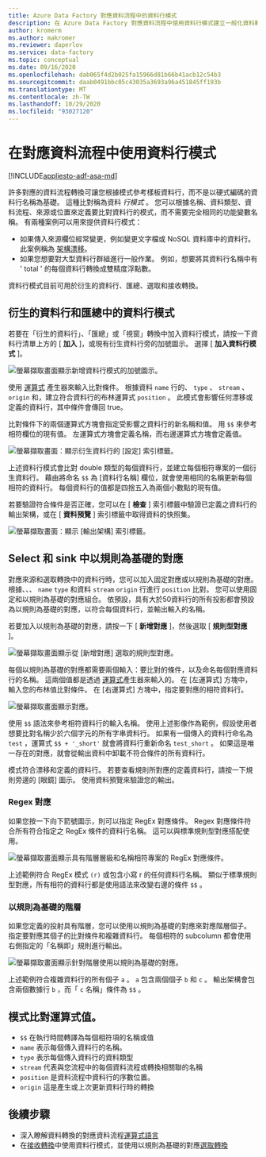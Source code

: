 ```yaml
---
title: Azure Data Factory 對應資料流程中的資料行模式
description: 在 Azure Data Factory 對應資料流程中使用資料行模式建立一般化資料轉換模式
author: kromerm
ms.author: makromer
ms.reviewer: daperlov
ms.service: data-factory
ms.topic: conceptual
ms.date: 09/16/2020
ms.openlocfilehash: dab065f4d2b025fa15966d81b66b41acb12c54b3
ms.sourcegitcommit: daab0491bbc05c43035a3693a96a451845ff193b
ms.translationtype: MT
ms.contentlocale: zh-TW
ms.lasthandoff: 10/29/2020
ms.locfileid: "93027120"
---
```

# <a name="using-column-patterns-in-mapping-data-flow"></a>在對應資料流程中使用資料行模式

[!INCLUDE[appliesto-adf-asa-md](includes/appliesto-adf-asa-md.md)]

許多對應的資料流程轉換可讓您根據模式參考樣板資料行，而不是以硬式編碼的資料行名稱為基礎。 這種比對稱為資料 *行模式* 。 您可以根據名稱、資料類型、資料流程、來源或位置來定義要比對資料行的模式，而不需要完全相同的功能變數名稱。 有兩種案例可以用來提供資料行模式：

* 如果傳入來源欄位經常變更，例如變更文字檔或 NoSQL 資料庫中的資料行。 此案例稱為 [架構漂移](concepts-data-flow-schema-drift.md)。
* 如果您想要對大型資料行群組進行一般作業。 例如，想要將其資料行名稱中有 ' total ' 的每個資料行轉換成雙精度浮點數。

資料行模式目前可用於衍生的資料行、匯總、選取和接收轉換。

## <a name="column-patterns-in-derived-column-and-aggregate"></a>衍生的資料行和匯總中的資料行模式

若要在「衍生的資料行」、「匯總」或「視窗」轉換中加入資料行模式，請按一下資料行清單上方的 [ **加入** ]，或現有衍生資料行旁的加號圖示。 選擇 [ **加入資料行模式** ]。

![螢幕擷取畫面顯示新增資料行模式的加號圖示。](media/data-flow/add-column-pattern.png "資料行模式")

使用 [運算式](concepts-data-flow-expression-builder.md) 產生器來輸入比對條件。 根據資料 `name` 行的、 `type` 、 `stream` 、 `origin` 和，建立符合資料行的布林運算式 `position` 。 此模式會影響任何漂移或定義的資料行，其中條件會傳回 true。

比對條件下的兩個運算式方塊會指定受影響之資料行的新名稱和值。 用 `$$` 來參考相符欄位的現有值。 左運算式方塊會定義名稱，而右邊運算式方塊會定義值。

![螢幕擷取畫面：顯示衍生資料行的 [設定] 索引標籤。](media/data-flow/edit-column-pattern.png "資料行模式")

上述資料行模式會比對 double 類型的每個資料行，並建立每個相符專案的一個衍生資料行。 藉由將命名 `$$` 為 [資料行名稱] 欄位，就會使用相同的名稱更新每個相符的資料行。 每個資料行的值都是四捨五入為兩個小數點的現有值。

若要驗證符合條件是否正確，您可以在 [ **檢查** ] 索引標籤中驗證已定義之資料行的輸出架構，或在 [ **資料預覽** ] 索引標籤中取得資料的快照集。 

![螢幕擷取畫面：顯示 [輸出架構] 索引標籤。](media/data-flow/columnpattern3.png "資料行模式")

## <a name="rule-based-mapping-in-select-and-sink"></a>Select 和 sink 中以規則為基礎的對應

對應來源和選取轉換中的資料行時，您可以加入固定對應或以規則為基礎的對應。 根據、、、 `name` `type` 和資料 `stream` `origin` 行進行 `position` 比對。 您可以使用固定和以規則為基礎的對應組合。 依預設，具有大於50資料行的所有投影都會預設為以規則為基礎的對應，以符合每個資料行，並輸出輸入的名稱。 

若要加入以規則為基礎的對應，請按一下 [ **新增對應** ]，然後選取 [ **規則型對應** ]。

![螢幕擷取畫面顯示從 [新增對應] 選取的規則型對應。](media/data-flow/rule2.png "規則型對應")

每個以規則為基礎的對應都需要兩個輸入：要比對的條件，以及命名每個對應資料行的名稱。 這兩個值都是透過 [運算式](concepts-data-flow-expression-builder.md)產生器來輸入的。 在 [左運算式] 方塊中，輸入您的布林值比對條件。 在 [右運算式] 方塊中，指定要對應的相符資料行。

![螢幕擷取畫面顯示對應。](media/data-flow/rule-based-mapping.png "規則型對應")

使用 `$$` 語法來參考相符資料行的輸入名稱。 使用上述影像作為範例，假設使用者想要比對名稱少於六個字元的所有字串資料行。 如果有一個傳入的資料行命名為 `test` ，運算式 `$$ + '_short'` 就會將資料行重新命名 `test_short` 。 如果這是唯一存在的對應，就會從輸出資料中卸載不符合條件的所有資料行。

模式符合漂移和定義的資料行。 若要查看規則所對應的定義資料行，請按一下規則旁邊的 [眼鏡] 圖示。 使用資料預覽來驗證您的輸出。

### <a name="regex-mapping"></a>Regex 對應

如果您按一下向下箭號圖示，則可以指定 RegEx 對應條件。 Regex 對應條件符合所有符合指定之 RegEx 條件的資料行名稱。 這可以與標準規則型對應搭配使用。

![螢幕擷取畫面顯示具有階層層級和名稱相符專案的 RegEx 對應條件。](media/data-flow/regex-matching.png "規則型對應")

上述範例符合 RegEx 模式 `(r)` 或包含小寫 r 的任何資料行名稱。 類似于標準規則型對應，所有相符的資料行都是使用語法來改變右邊的條件 `$$` 。

### <a name="rule-based-hierarchies"></a>以規則為基礎的階層

如果您定義的投射具有階層，您可以使用以規則為基礎的對應來對應階層個子。 指定要對應其個子的比對條件和複雜資料行。 每個相符的 subcolumn 都會使用右側指定的「名稱即」規則進行輸出。

![螢幕擷取畫面顯示針對階層使用以規則為基礎的對應。](media/data-flow/rule-based-hierarchy.png "規則型對應")

上述範例符合複雜資料行的所有個子 `a` 。 `a` 包含兩個個子 `b` 和 `c` 。 輸出架構會包含兩個數據行 `b` ，而「 `c` 名稱」條件為 `$$` 。

## <a name="pattern-matching-expression-values"></a>模式比對運算式值。

* `$$` 在執行時間轉譯為每個相符項的名稱或值
* `name` 表示每個傳入資料行的名稱。
* `type` 表示每個傳入資料行的資料類型
* `stream` 代表與您流程中的每個資料流程或轉換相關聯的名稱
* `position` 是資料流程中資料行的序數位置。
* `origin` 這是產生或上次更新資料行時的轉換

## <a name="next-steps"></a>後續步驟
* 深入瞭解資料轉換的對應資料流程[運算式語言](data-flow-expression-functions.md)
* 在[接收轉換](data-flow-sink.md)中使用資料行模式，並使用以規則為基礎的對應[選取轉換](data-flow-select.md)
